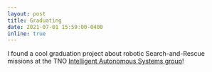 ```yaml
---
layout: post
title: Graduating
date: 2021-07-01 15:59:00-0400
inline: true
---
```


I found a cool graduation project about robotic Search-and-Rescue missions at the TNO [Intelligent Autonomous Systems group](https://www.tno.nl/en/focus-areas/defence-safety-security/expertise-groups/intelligent-autonomous-systems/)!